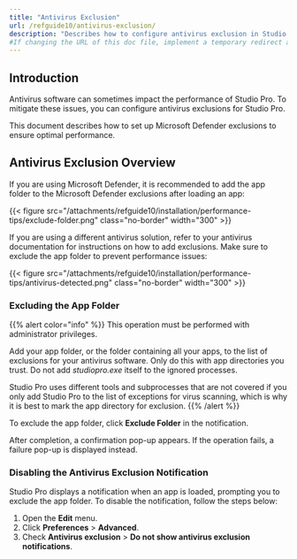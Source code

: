 ```yaml
---
title: "Antivirus Exclusion"
url: /refguide10/antivirus-exclusion/
description: "Describes how to configure antivirus exclusion in Studio Pro."
#If changing the URL of this doc file, implement a temporary redirect and let the respective team know they should update the URL in the product. See Mapping to Products for more details. 
---
```


## Introduction

Antivirus software can sometimes impact the performance of Studio Pro. To mitigate these issues, you can configure antivirus exclusions for Studio Pro.

This document describes how to set up Microsoft Defender exclusions to ensure optimal performance.

## Antivirus Exclusion Overview

If you are using Microsoft Defender, it is recommended to add the app folder to the Microsoft Defender exclusions after loading an app:

{{< figure src="/attachments/refguide10/installation/performance-tips/exclude-folder.png" class="no-border" width="300" >}}

If you are using a different antivirus solution, refer to your antivirus documentation for instructions on how to add exclusions. Make sure to exclude the app folder to prevent performance issues:

{{< figure src="/attachments/refguide10/installation/performance-tips/antivirus-detected.png" class="no-border" width="300" >}}

### Excluding the App Folder

{{% alert color="info" %}}
This operation must be performed with administrator privileges.

Add your app folder, or the folder containing all your apps, to the list of exclusions for your antivirus software. Only do this with app directories you trust. Do not add *studiopro.exe* itself to the ignored processes.

Studio Pro uses different tools and subprocesses that are not covered if you only add Studio Pro to the list of exceptions for virus scanning, which is why it is best to mark the app directory for exclusion.
{{% /alert %}}

To exclude the app folder, click **Exclude Folder** in the notification.

After completion, a confirmation pop-up appears. If the operation fails, a failure pop-up is displayed instead.

### Disabling the Antivirus Exclusion Notification

Studio Pro displays a notification when an app is loaded, prompting you to exclude the app folder. To disable the notification, follow the steps below:

1. Open the **Edit** menu.
2. Click **Preferences** > **Advanced**.
3. Check **Antivirus exclusion** > **Do not show antivirus exclusion notifications**.
